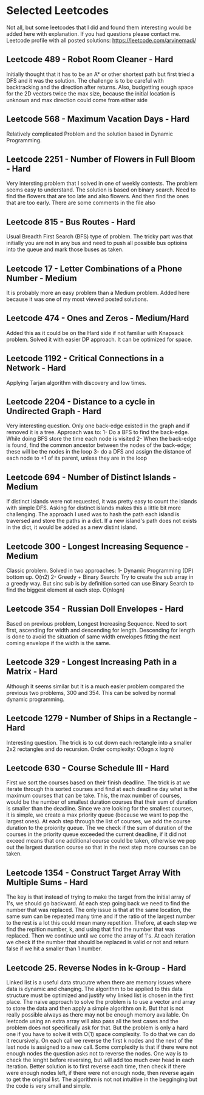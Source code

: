 # Selected Leetcodes
Not all, but some leetcodes that I did and found them interesting would be added here with explanation.
If you had questions please contact me.
Leetcode profile with all posted solutions: https://leetcode.com/arvinemadi/

## Leetcode 489 - Robot Room Cleaner - Hard
Initially thought that it has to be an A* or other shortest path but first tried a DFS and it was the solution.
The challenge is to be careful with backtracking and the direction after returns. Also, budgetting eough space for the 2D vectors twice the max size, because the initial location is unknown and max direction could come from either side

## Leetcode 568 - Maximum Vacation Days - Hard
Relatively complicated Problem and the solution based in Dynamic Programming.

## Leetcode 2251 - Number of Flowers in Full Bloom - Hard
Very intersting problem that I solved in one of weekly contests. The problem seems easy to understand. 
The solution is based on binary search. Need to find the flowers that are too late and also flowers. And then find the ones that are too early. There are some comments in the file also

## Leetcode 815 - Bus Routes - Hard
Usual Breadth First Search (BFS) type of problem. The tricky part was that initially you are not in any bus and need to push all possible bus optioins into the queue and mark those buses as taken. 

## Leetcode 17 - Letter Combinations of a Phone Number - Medium
It is probably more an easy problem than a Medium problem. Added here because it was one of my most viewed posted solutions.

## Leetcode 474 - Ones and Zeros - Medium/Hard
Added this as it could be on the Hard side if not familiar with Knapsack problem. Solved it with easier DP approach. It can be optimized for space.

## Leetcode 1192 - Critical Connections in a Network - Hard
Applying Tarjan algorithm with discovery and low times.

## Leetcode 2204 - Distance to a cycle in Undirected Graph - Hard
Very interesting question. Only one back-edge existed in the graph and if removed it is a tree.
Approach was to: 1- Do a BFS to find the back-edge. While doing BFS store the time each node is visited 2- When the back-edge is found, find the common ancestor between the nodes of the back-edge; these will be the nodes in the loop 3- do a DFS and assign the distance of each node to +1 of its parent, unless they are in the loop

## Leetcode 694 - Number of Distinct Islands - Medium
If distinct islands were not requested, it was pretty easy to count the islands with simple DFS. 
Asking for distinct islands makes this a little bit more challenging. The approach I used was to hash the path each island is traversed and store the paths in a dict.
If a new island's path does not exists in the dict, it would be added as a new distint island.

## Leetcode 300 - Longest Increasing Sequence - Medium
Classic problem. Solved in two approaches:
1- Dynamic Programming (DP) bottom up. O(n2)
2- Greedy + Binary Search: Try to create the sub array in a greedy way. But sinc sub is by definition sorted can use Binary Search to find the biggest element at each step. O(nlogn)

## Leetcode 354 - Russian Doll Envelopes - Hard
Based on previous problem, Longest Increasing Sequence. Need to sort first, ascending for width and descending for length. Descending for length is done to avoid the situation of same width envelopes fitting the next coming envelope if the width is the same. 

## Leetcode 329 - Longest Increasing Path in a Matrix - Hard
Although it seems similar but it is a much easier problem compared the previous two problems, 300 and 354. This can be solved by normal dynamic programming.

## Leetcode 1279 - Number of Ships in a Rectangle - Hard
Interesting question. The trick is to cut down each rectangle into a smaller 2x2 rectangles and do recursion. Order complexity: O(logn x logm)

## Leetcode 630 - Course Schedule III - Hard
First we sort the courses based on their finish deadline. The trick is at we iterate through this sorted courses and find at each deadline day what is the maximum
courses that can be take. This, the max number of courses, would be the number of smallest duration courses that their sum of duration is smaller than the deadline.
Since we are looking for the smallest courses, it is simple, we create a max priority queue (because we want to pop the largest ones). At each step through the list 
of courses, we add the course duration to the proiority queue. The we check if the sum of duration of the courses in the priority queue exceeded the current deadline,
if it did not exceed means that one additional course could be taken, otherwise we pop out the largest duration course so that in the next step more courses can be taken.

## Leetcode 1354 - Construct Target Array With Multiple Sums - Hard
The key is that instead of trying to make the target from the initial array of 1's, we should go backward. At each step going back we need to find the number that was replaced. The only issue is that at the same location, the same sum can be repeated many time and if the ratio of the largest number to the rest is a lot this could mean many repetition. Thefore, at each step we find the repition number, k, and using that find the number that was replaced. Then we continue until we come the array of 1's. At each iteration we check if the number that should be replaced is valid or not and return false if we hit a smaller than 1 number.

## Leetcode 25. Reverse Nodes in k-Group - Hard
Linked list is a useful data strucutre when there are memory issues where data is dynamic and changing. The algorithm to be applied to this data structure must be optimized and justify why linked list is chosen in the first place.
The naive approach to solve the problem is to use a vector and array to store the data and then apply a simple algorithm on it. But that is not really possible always as there may not be enough memory available. On leetcode using an extra array will also pass all the test cases and the problem does not specifically ask for that. But the problem is only a hard one if you have to solve it with O(1) space complexity.
To do that we can do it recursively. On each call we reverse the first k nodes and the next of the last node is assigned to a new call. Some complexity is that if there were not enough nodes the question asks not to reverse the nodes. One way is to check the lenght before reversing, but will add too much over head in each iteration. Better solution is to first reverse each time, then check if there were enough nodes left, if there were not enough node, then reverse again to get the original list.
The algorithm is not not intuitive in the begginging but the code is very small and simple.
